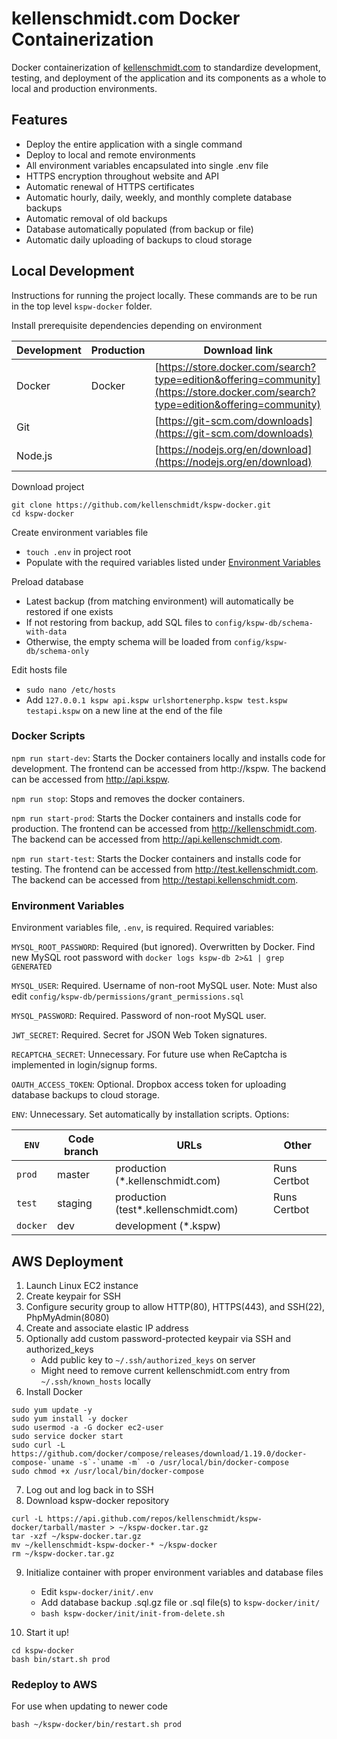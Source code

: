# kellenschmidt.com Docker Containerization

Docker containerization of [kellenschmidt.com](http://kellenschmidt.com) to standardize development, testing, and deployment of the application and its components as a whole to local and production environments.

## Features

* Deploy the entire application with a single command
* Deploy to local and remote environments
* All environment variables encapsulated into single .env file
* HTTPS encryption throughout website and API
* Automatic renewal of HTTPS certificates
* Automatic hourly, daily, weekly, and monthly complete database backups
* Automatic removal of old backups
* Database automatically populated (from backup or file)
* Automatic daily uploading of backups to cloud storage

## Local Development

Instructions for running the project locally. These commands are to be run in the top level `kspw-docker` folder.

Install prerequisite dependencies depending on environment

| Development   | Production   | Download link                                                                                                                        |
| ------------- | ------------ | ------------------------------------------------------------------------------------------------------------------------------------ |
| Docker        | Docker       | [https://store.docker.com/search?type=edition&offering=community](https://store.docker.com/search?type=edition&offering=community)   |
| Git           |              | [https://git-scm.com/downloads](https://git-scm.com/downloads)                                                                       |
| Node.js       |              | [https://nodejs.org/en/download](https://nodejs.org/en/download)                                                                     |

Download project

```Shell
git clone https://github.com/kellenschmidt/kspw-docker.git
cd kspw-docker
```

Create environment variables file

* `touch .env` in project root
* Populate with the required variables listed under [Environment Variables](#environment-variables)

Preload database

* Latest backup (from matching environment) will automatically be restored if one exists
* If not restoring from backup, add SQL files to `config/kspw-db/schema-with-data`
* Otherwise, the empty schema will be loaded from `config/kspw-db/schema-only`

Edit hosts file

* `sudo nano /etc/hosts`
* Add `127.0.0.1 kspw api.kspw urlshortenerphp.kspw test.kspw testapi.kspw` on a new line at the end of the file

### Docker Scripts

`npm run start-dev`: Starts the Docker containers locally and installs code for development. The frontend can be accessed from http://kspw. The backend can be accessed from http://api.kspw.

`npm run stop`: Stops and removes the docker containers.

`npm run start-prod`: Starts the Docker containers and installs code for production. The frontend can be accessed from http://kellenschmidt.com. The backend can be accessed from http://api.kellenschmidt.com.

`npm run start-test`: Starts the Docker containers and installs code for testing. The frontend can be accessed from http://test.kellenschmidt.com. The backend can be accessed from http://testapi.kellenschmidt.com.

### Environment Variables

Environment variables file, `.env`, is required. Required variables:

`MYSQL_ROOT_PASSWORD`: Required (but ignored). Overwritten by Docker. Find new MySQL root password with `docker logs kspw-db 2>&1 | grep GENERATED`

`MYSQL_USER`: Required. Username of non-root MySQL user. Note: Must also edit `config/kspw-db/permissions/grant_permissions.sql`

`MYSQL_PASSWORD`: Required. Password of non-root MySQL user.

`JWT_SECRET`: Required. Secret for JSON Web Token signatures.

`RECAPTCHA_SECRET`: Unnecessary. For future use when ReCaptcha is implemented in login/signup forms.

`OAUTH_ACCESS_TOKEN`: Optional. Dropbox access token for uploading database backups to cloud storage.

`ENV`: Unnecessary. Set automatically by installation scripts. Options:

| `ENV`     | Code branch   | URLs                                  | Other          |
| --------- | ------------- | ------------------------------------- | -------------- |
| `prod`    | master        | production (*.kellenschmidt.com)      | Runs Certbot   |
| `test`    | staging       | production (test*.kellenschmidt.com)  | Runs Certbot   |
| `docker`  | dev           | development (*.kspw)                  |                |

## AWS Deployment

1. Launch Linux EC2 instance
2. Create keypair for SSH
3. Configure security group to allow HTTP(80), HTTPS(443), and SSH(22), PhpMyAdmin(8080)
4. Create and associate elastic IP address
5. Optionally add custom password-protected keypair via SSH and authorized_keys
    * Add public key to `~/.ssh/authorized_keys` on server
    * Might need to remove current kellenschmidt.com entry from `~/.ssh/known_hosts` locally
6. Install Docker

```Shell
sudo yum update -y
sudo yum install -y docker
sudo usermod -a -G docker ec2-user
sudo service docker start
sudo curl -L https://github.com/docker/compose/releases/download/1.19.0/docker-compose-`uname -s`-`uname -m` -o /usr/local/bin/docker-compose
sudo chmod +x /usr/local/bin/docker-compose
```

7. Log out and log back in to SSH
8. Download kspw-docker repository

```Shell
curl -L https://api.github.com/repos/kellenschmidt/kspw-docker/tarball/master > ~/kspw-docker.tar.gz
tar -xzf ~/kspw-docker.tar.gz
mv ~/kellenschmidt-kspw-docker-* ~/kspw-docker
rm ~/kspw-docker.tar.gz
```

9. Initialize container with proper environment variables and database files
    * Edit `kspw-docker/init/.env`
    * Add database backup .sql.gz file or .sql file(s) to `kspw-docker/init/`
    * `bash kspw-docker/init/init-from-delete.sh`

10. Start it up!

```Shell
cd kspw-docker
bash bin/start.sh prod
```

### Redeploy to AWS
For use when updating to newer code

```Shell
bash ~/kspw-docker/bin/restart.sh prod
```
